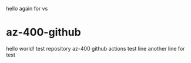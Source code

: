 hello again for vs
# az-400-github
hello world!
test repository az-400 github actions
test line
another line for test
